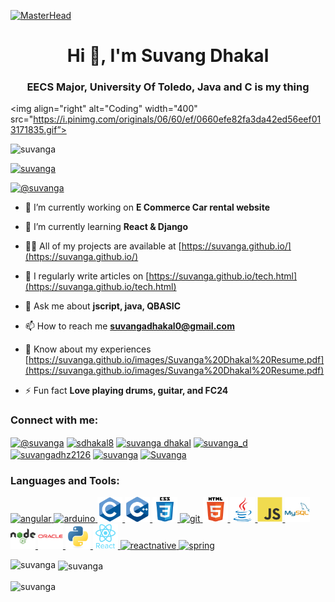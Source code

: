 [![MasterHead](https://repository-images.githubusercontent.com/588181932/e36ec678-7984-4cdd-8e4c-a3932772ff8e)](https://github.com/Suvanga)
<h1 align="center">Hi 👋, I'm Suvang Dhakal</h1>
<h3 align="center">EECS Major, University Of Toledo, Java and C is my thing</h3>

<img align="right" alt="Coding" width="400" src="https://i.pinimg.com/originals/06/60/ef/0660efe82fa3da42ed56eef013171835.gif”>


<p align="left"> <img src="https://komarev.com/ghpvc/?username=suvanga&label=Profile%20views&color=0e75b6&style=flat" alt="suvanga" /> </p>

<p align="left"> <a href="https://github.com/ryo-ma/github-profile-trophy"><img src="https://github-profile-trophy.vercel.app/?username=suvanga" alt="suvanga" /></a> </p>

<p align="left"> <a href="https://twitter.com/@suvanga" target="blank"><img src="https://img.shields.io/twitter/follow/@suvanga?logo=twitter&style=for-the-badge" alt="@suvanga" /></a> </p>

- 🔭 I’m currently working on **E Commerce Car rental website**

- 🌱 I’m currently learning **React & Django**

- 👨‍💻 All of my projects are available at [https://suvanga.github.io/](https://suvanga.github.io/)

- 📝 I regularly write articles on [https://suvanga.github.io/tech.html](https://suvanga.github.io/tech.html)

- 💬 Ask me about **jscript, java, QBASIC**

- 📫 How to reach me **suvangadhakal0@gmail.com**

- 📄 Know about my experiences [https://suvanga.github.io/images/Suvanga%20Dhakal%20Resume.pdf](https://suvanga.github.io/images/Suvanga%20Dhakal%20Resume.pdf)

- ⚡ Fun fact **Love playing drums, guitar, and FC24**

<h3 align="left">Connect with me:</h3>
<p align="left">
<a href="https://twitter.com/@suvanga" target="blank"><img align="center" src="https://raw.githubusercontent.com/rahuldkjain/github-profile-readme-generator/master/src/images/icons/Social/twitter.svg" alt="@suvanga" height="30" width="40" /></a>
<a href="https://linkedin.com/in/sdhakal8" target="blank"><img align="center" src="https://raw.githubusercontent.com/rahuldkjain/github-profile-readme-generator/master/src/images/icons/Social/linked-in-alt.svg" alt="sdhakal8" height="30" width="40" /></a>
<a href="https://fb.com/suvanga dhakal" target="blank"><img align="center" src="https://raw.githubusercontent.com/rahuldkjain/github-profile-readme-generator/master/src/images/icons/Social/facebook.svg" alt="suvanga dhakal" height="30" width="40" /></a>
<a href="https://instagram.com/suvanga_d" target="blank"><img align="center" src="https://raw.githubusercontent.com/rahuldkjain/github-profile-readme-generator/master/src/images/icons/Social/instagram.svg" alt="suvanga_d" height="30" width="40" /></a>
<a href="https://www.youtube.com/c/suvangadhz2126" target="blank"><img align="center" src="https://raw.githubusercontent.com/rahuldkjain/github-profile-readme-generator/master/src/images/icons/Social/youtube.svg" alt="suvangadhz2126" height="30" width="40" /></a>
<a href="https://www.leetcode.com/suvanga" target="blank"><img align="center" src="https://raw.githubusercontent.com/rahuldkjain/github-profile-readme-generator/master/src/images/icons/Social/leet-code.svg" alt="suvanga" height="30" width="40" /></a>
<a href="https://discord.gg/Suvanga" target="blank"><img align="center" src="https://raw.githubusercontent.com/rahuldkjain/github-profile-readme-generator/master/src/images/icons/Social/discord.svg" alt="Suvanga" height="30" width="40" /></a>
</p>

<h3 align="left">Languages and Tools:</h3>
<p align="left"> <a href="https://angular.io" target="_blank" rel="noreferrer"> <img src="https://angular.io/assets/images/logos/angular/angular.svg" alt="angular" width="40" height="40"/> </a> <a href="https://www.arduino.cc/" target="_blank" rel="noreferrer"> <img src="https://cdn.worldvectorlogo.com/logos/arduino-1.svg" alt="arduino" width="40" height="40"/> </a> <a href="https://www.cprogramming.com/" target="_blank" rel="noreferrer"> <img src="https://raw.githubusercontent.com/devicons/devicon/master/icons/c/c-original.svg" alt="c" width="40" height="40"/> </a> <a href="https://www.w3schools.com/cpp/" target="_blank" rel="noreferrer"> <img src="https://raw.githubusercontent.com/devicons/devicon/master/icons/cplusplus/cplusplus-original.svg" alt="cplusplus" width="40" height="40"/> </a> <a href="https://www.w3schools.com/css/" target="_blank" rel="noreferrer"> <img src="https://raw.githubusercontent.com/devicons/devicon/master/icons/css3/css3-original-wordmark.svg" alt="css3" width="40" height="40"/> </a> <a href="https://git-scm.com/" target="_blank" rel="noreferrer"> <img src="https://www.vectorlogo.zone/logos/git-scm/git-scm-icon.svg" alt="git" width="40" height="40"/> </a> <a href="https://www.w3.org/html/" target="_blank" rel="noreferrer"> <img src="https://raw.githubusercontent.com/devicons/devicon/master/icons/html5/html5-original-wordmark.svg" alt="html5" width="40" height="40"/> </a> <a href="https://www.java.com" target="_blank" rel="noreferrer"> <img src="https://raw.githubusercontent.com/devicons/devicon/master/icons/java/java-original.svg" alt="java" width="40" height="40"/> </a> <a href="https://developer.mozilla.org/en-US/docs/Web/JavaScript" target="_blank" rel="noreferrer"> <img src="https://raw.githubusercontent.com/devicons/devicon/master/icons/javascript/javascript-original.svg" alt="javascript" width="40" height="40"/> </a> <a href="https://www.mysql.com/" target="_blank" rel="noreferrer"> <img src="https://raw.githubusercontent.com/devicons/devicon/master/icons/mysql/mysql-original-wordmark.svg" alt="mysql" width="40" height="40"/> </a> <a href="https://nodejs.org" target="_blank" rel="noreferrer"> <img src="https://raw.githubusercontent.com/devicons/devicon/master/icons/nodejs/nodejs-original-wordmark.svg" alt="nodejs" width="40" height="40"/> </a> <a href="https://www.oracle.com/" target="_blank" rel="noreferrer"> <img src="https://raw.githubusercontent.com/devicons/devicon/master/icons/oracle/oracle-original.svg" alt="oracle" width="40" height="40"/> </a> <a href="https://www.python.org" target="_blank" rel="noreferrer"> <img src="https://raw.githubusercontent.com/devicons/devicon/master/icons/python/python-original.svg" alt="python" width="40" height="40"/> </a> <a href="https://reactjs.org/" target="_blank" rel="noreferrer"> <img src="https://raw.githubusercontent.com/devicons/devicon/master/icons/react/react-original-wordmark.svg" alt="react" width="40" height="40"/> </a> <a href="https://reactnative.dev/" target="_blank" rel="noreferrer"> <img src="https://reactnative.dev/img/header_logo.svg" alt="reactnative" width="40" height="40"/> </a> <a href="https://spring.io/" target="_blank" rel="noreferrer"> <img src="https://www.vectorlogo.zone/logos/springio/springio-icon.svg" alt="spring" width="40" height="40"/> </a> </p>

<p><img align="left" src="https://github-readme-stats.vercel.app/api/top-langs?username=suvanga&show_icons=true&locale=en&layout=compact" alt="suvanga" /></p>

<p>&nbsp;<img align="center" src="https://github-readme-stats.vercel.app/api?username=suvanga&show_icons=true&locale=en" alt="suvanga" /></p>

<p><img align="center" src="https://github-readme-streak-stats.herokuapp.com/?user=suvanga&" alt="suvanga" /></p>
